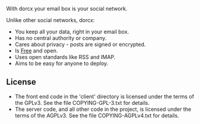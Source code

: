 With dorcx your email box is your social network.

Unlike other social networks, dorcx:

 * You keep all your data, right in your email box.
 * Has no central authority or company.
 * Cares about privacy - posts are signed or encrypted.
 * Is [Free](http://en.wikipedia.org/wiki/Free_software) and open.
 * Uses open standards like RSS and IMAP.
 * Aims to be easy for anyone to deploy.

License
-------

 * The front end code in the 'client' directory is licensed under the terms of the GPLv3. See the file COPYING-GPL-3.txt for details.
 * The server code, and all other code in the project, is licensed under the terms of the AGPLv3. See the file COPYING-AGPLv4.txt for details.
